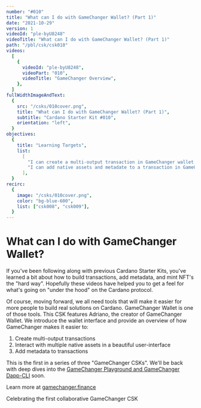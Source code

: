 ```yaml
---
number: "#010"
title: "What can I do with GameChanger Wallet? (Part 1)"
date: "2021-10-29"
version: 1
videoId: "ple-byU8248"
videoTitle: "What can I do with GameChanger Wallet? (Part 1)"
path: "/pbl/csk/csk010"
videos:
  [
    {
      videoId: "ple-byU8248",
      videoPart: "010",
      videoTitle: "GameChanger Overview",
    },
  ]
fullWidthImageAndText:
  {
    src: "/csks/010cover.png",
    title: "What can I do with GameChanger Wallet? (Part 1)",
    subtitle: "Cardano Starter Kit #010",
    orientation: "left",
  }
objectives:
  {
    title: "Learning Targets",
    list:
      [
        "I can create a multi-output transaction in GameChanger wallet.",
        "I can add native assets and metadate to a transaction in GameChanger.",
      ],
  }
recirc:
  {
    image: "/csks/010cover.png",
    color: "bg-blue-600",
    list: ["csk008", "csk009"],
  }
---
```


# What can I do with GameChanger Wallet?

If you've been following along with previous Cardano Starter Kits, you've learned a bit about how to build transactions, add metadata, and mint NFT's the "hard way". Hopefully these videos have helped you to get a feel for what's going on "under the hood" on the Cardano protocol.

Of course, moving forward, we all need tools that will make it easier for more people to build real solutions on Cardano. GameChanger Wallet is one of those tools. This CSK features Adriano, the creator of GameChanger Wallet. We introduce the wallet interface and provide an overview of how GameChanger makes it easier to:

1. Create multi-output transactions
2. Interact with multiple native assets in a beautiful user-interface
3. Add metadata to transactions

This is the first in a series of three "GameChanger CSKs". We'll be back with deep dives into the [GameChanger Playground and GameChanger Dapp-CLI](https://www.npmjs.com/package/gamechanger-dapp-cli) soon.

Learn more at [gamechanger.finance](https://gamechanger.finance/)

Celebrating the first collaborative GameChanger CSK
